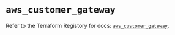 # `aws_customer_gateway`

Refer to the Terraform Registory for docs: [`aws_customer_gateway`](https://registry.terraform.io/providers/hashicorp/aws/5.8.0/docs/resources/customer_gateway).
